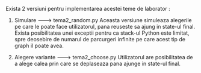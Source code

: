 Exista 2 versiuni pentru implementarea acestei teme de laborator : 

1. Simulare ---> tema2_random.py
    Aceasta versiune simuleaza alegerile pe care le poate face utilizatorul, pana reuseste sa ajung in state-ul final. Exista posibilitatea
 unei exceptii pentru ca stack-ul Python este limitat, spre deosebire de numarul de parcurgeri infinite pe care acest tip de graph il poate avea.
 
 
2. Alegere variante ---> tema2_choose.py
    Utilizatorul are posibilitatea de a alege calea prin care se deplaseaza pana ajunge in state-ul final.
    
